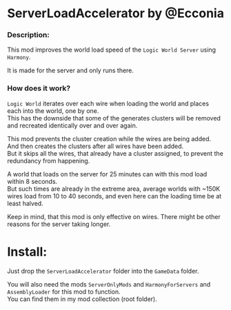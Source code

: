 # ServerLoadAccelerator by @Ecconia

### Description:

This mod improves the world load speed of the `Logic World Server` using `Harmony`.

It is made for the server and only runs there.

### How does it work?

`Logic World` iterates over each wire when loading the world and places each into the world, one by one.\
This has the downside that some of the generates clusters will be removed and recreated identically over and over again.

This mod prevents the cluster creation while the wires are being added.\
And then creates the clusters after all wires have been added.\
But it skips all the wires, that already have a cluster assigned, to prevent the redundancy from happening.

A world that loads on the server for 25 minutes can with this mod load within 8 seconds.\
But such times are already in the extreme area, average worlds with ~150K wires load from 10 to 40 seconds,
 and even here can the loading time be at least halved.

Keep in mind, that this mod is only effective on wires. There might be other reasons for the server taking longer.

# Install:

Just drop the `ServerLoadAccelerator` folder into the `GameData` folder.

You will also need the mods `ServerOnlyMods` and `HarmonyForServers` and `AssemblyLoader` for this mod to function.\
You can find them in my mod collection (root folder).
